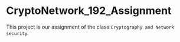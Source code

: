 # CryptoNetwork_192_Assignment
This project is our assignment of the class `Cryptography and Network security`.

